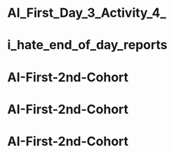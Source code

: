 # AI_First_Day_3_Activity_4_
# i_hate_end_of_day_reports
# AI-First-2nd-Cohort
# AI-First-2nd-Cohort
# AI-First-2nd-Cohort
